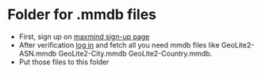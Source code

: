 # Folder for .mmdb files

- First, sign up on [maxmind sign-up page](https://support.maxmind.com/hc/en-us/articles/4407099783707-Create-an-Account) 
- After verification [log in](https://www.maxmind.com/en/account/login) and fetch all you need mmdb files like GeoLite2-ASN.mmdb	GeoLite2-City.mmdb	GeoLite2-Country.mmdb.
- Put those files to this folder
